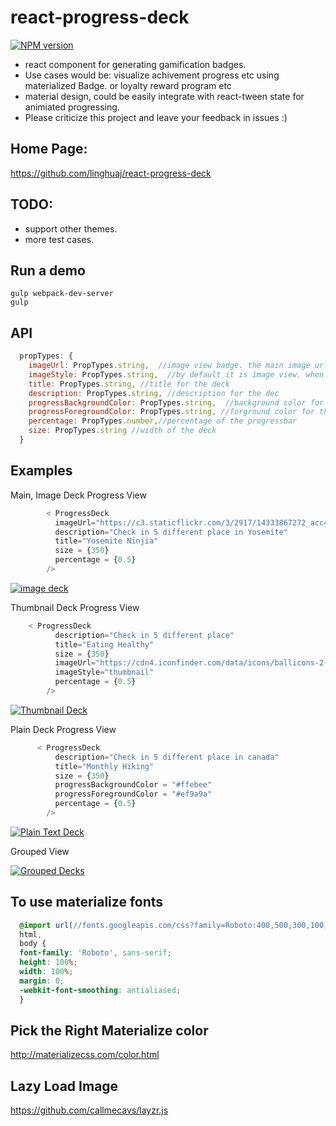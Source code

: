# react-progress-deck
[![NPM version][npm-image]][npm-url]

-  react component for generating gamification badges.
-  Use cases would be: visualize achivement progress etc using materialized Badge. or loyalty reward program etc
-  material design, could be easily integrate with react-tween state for animiated progressing.
-  Please criticize this project and leave your feedback in issues :)


## Home Page:
https://github.com/linghuaj/react-progress-deck

## TODO:
- support other themes.
- more test cases.

## Run a demo
```shellscript
gulp webpack-dev-server
gulp
```


## API
```javascript
  propTypes: {
    imageUrl: PropTypes.string,  //image view badge. the main image url
    imageStyle: PropTypes.string,  //by default it is image view. when specify 'thumbnail', it switch to thumbnail mode
    title: PropTypes.string, //title for the deck
    description: PropTypes.string, //description for the dec
    progressBackgroundColor: PropTypes.string,  //background color for the progressbar
    progressForegroundColor: PropTypes.string, //forground color for the progressbar
    percentage: PropTypes.number,//percentage of the progressbar
    size: PropTypes.string //width of the deck
  }
```

## Examples

Main, Image Deck Progress View
```javascript
        < ProgressDeck
          imageUrl="https://c3.staticflickr.com/3/2917/14333867272_acc4372727_b.jpg"
          description="Check in 5 different place in Yosemite"
          title="Yosemite Ninjia"
          size = {350}
          percentage = {0.5}
        />
```
[![image deck](https://github.com/vanessachem/react-badge/blob/master/assets/imgBadge.gif)](#features)

Thumbnail Deck Progress View
```javascript
    < ProgressDeck
          description="Check in 5 different place"
          title="Eating Healthy"
          size = {350}
          imageUrl="https://cdn4.iconfinder.com/data/icons/ballicons-2-free/100/pencil-128.png"
          imageStyle="thumbnail"
          percentage = {0.5}
        />
```
[![Thumbnail Deck](https://github.com/vanessachem/react-badge/blob/master/assets/thumbBadge.gif)](#features)

Plain Deck Progress View
```javascript
      < ProgressDeck
          description="Check in 5 different place in canada"
          title="Monthly Hiking"
          size = {350}
          progressBackgroundColor = "#ffebee"
          progressForegroundColor = "#ef9a9a"
          percentage = {0.5}
        />

```
[![Plain Text Deck](https://github.com/vanessachem/react-badge/blob/master/assets/plainBadge.gif)](#features)

Grouped View

[![Grouped Decks](https://github.com/vanessachem/react-badge/blob/master/assets/screenshot.png)](#features)

## To use materialize fonts
```css
  @import url(//fonts.googleapis.com/css?family=Roboto:400,500,300,100,700,900);
  html,
  body {
  font-family: 'Roboto', sans-serif;
  height: 100%;
  width: 100%;
  margin: 0;
  -webkit-font-smoothing: antialiased;
  }
```

## Pick the Right Materialize color
http://materializecss.com/color.html

## Lazy Load Image
https://github.com/callmecavs/layzr.js



[npm-image]: https://img.shields.io/npm/v/react-progress-deck.svg?style=flat-square
[npm-url]: https://www.npmjs.com/package/react-progress-deck
